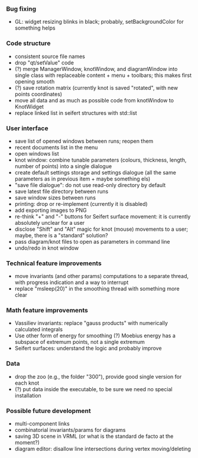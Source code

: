 ### Bug fixing

* GL: widget resizing blinks in black; probably, setBackgroundColor for something helps

### Code structure

* consistent source file names
* drop "qt/setValue" code
* (?) merge ManagerWindow, knotWindow, and diagramWindow into single class with replaceable content + menu + toolbars; this makes first opening smooth
* (?) save rotation matrix (currently knot is saved "rotated", with new points coordinates)
* move all data and as much as possible code from knotWindow to KnotWidget
* replace linked list in seifert structures with std::list

### User interface

* save list of opened windows between runs; reopen them
* recent documents list in the menu
* open windows list
* knot window: combine tunable parameters (colours, thickness, length, number of points) into a single dialogue
* create default settings storage and settings dialogue (all the same parameters as in previous item + maybe something els)
* "save file dialogue": do not use read-only directory by default
* save latest file directory between runs
* save window sizes between runs
* printing: drop or re-implement (currently it is disabled)
* add exporting images to PNG
* re-think "+" and "-" buttons for Seifert surface movement: it is currently absolutely unclear for a user
* disclose "Shift" and "Alt" magic for knot (mouse) movements to a user; maybe, there is a "standard" solution?
* pass diagram/knot files to open as parameters in command line
* undo/redo in knot window

### Technical feature improvements

* move invariants (and other params) computations to a separate thread, with progress indication and a way to interrupt
* replace "msleep(20)" in the smoothing thread with something more clear

### Math feature improvements

* Vassiliev invariants: replace "gauss products" with numerically calculated integrals
* Use other form of energy for smoothing (?) Moebius energy has a subspace of extremum points, not a single extremum
* Seifert surfaces: understand the logic and probably improve

### Data

* drop the zoo (e.g., the folder "300"), provide good single version for each knot
* (?) put data inside the executable, to be sure we need no special installation

### Possible future development

* multi-component links 
* combinatorial invariants/params for diagrams
* saving 3D scene in VRML (or what is the standard de facto at the moment?)
* diagram editor: disallow line intersections during vertex moving/deleting
